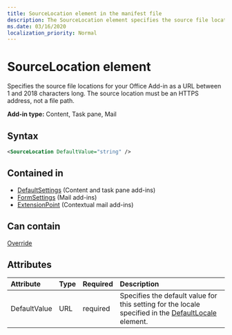 ```yaml
---
title: SourceLocation element in the manifest file
description: The SourceLocation element specifies the source file locations for your Office Add-in.
ms.date: 03/16/2020
localization_priority: Normal
---
```


# SourceLocation element

Specifies the source file locations for your Office Add-in as a URL between 1 and 2018 characters long. The source location must be an HTTPS address, not a file path.

**Add-in type:** Content, Task pane, Mail

## Syntax

```XML
<SourceLocation DefaultValue="string" />
```

## Contained in

- [DefaultSettings](defaultsettings.md) (Content and task pane add-ins)
- [FormSettings](formsettings.md) (Mail add-ins)
- [ExtensionPoint](extensionpoint.md) (Contextual mail add-ins)

## Can contain

[Override](override.md)

## Attributes

|**Attribute**|**Type**|**Required**|**Description**|
|:-----|:-----|:-----|:-----|
|DefaultValue|URL|required|Specifies the default value for this setting for the locale specified in the [DefaultLocale](defaultlocale.md) element.|
